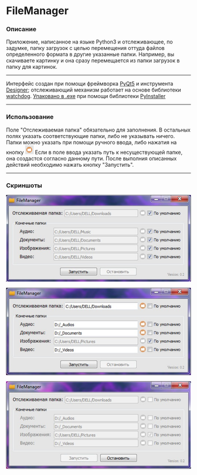 # FileManager
### Описание
Приложение, написанное на языке Python3 и отслеживающее, по задумке, папку загрузок с целью перемещения оттуда файлов определенного формата в другие указанные папки. Например, вы скачиваете картинку и она сразу перемещается из папки загрузок в папку для картинок.

---
Интерфейс создан при помощи фреймворка [PyQt5](https://pypi.org/project/PyQt5/) и инструмента [Designer](https://pypi.org/project/pyqt5-tools/); отслеживающий механизм работает на основе библиотеки [watchdog](https://pypi.org/project/watchdog/). [Упаковано в .exe](https://drive.google.com/open?id=16dDV1Q05__fkd_AHdu3Tl0qH1ufwacsP) при помощи библиотеки [PyInstaller](https://pypi.org/project/PyInstaller/)

---
### Использование
Поле "Отслеживаемая папка" обязательно для заполнения. В остальных полях указать соответствующие папки, либо не указывать ничего. Папки можно указать при помощи ручного ввода, либо нажатия на кнопку ![image](.\etc\image.png) Если в поле ввода указать путь к несуществующей папке, она создастся согласно данному пути. После выполния описанных действий необходимо нажать кнопку "Запустить".

---
### Скриншоты

![пример1](.\etc\пример1.jpg)

![пример2](.\etc\пример2.jpg)

![пример3](.\etc\пример3.jpg)

